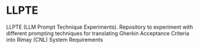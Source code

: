 # LLPTE
LLPTE (LLM Prompt Technique Experiments). Repository to experiment with different prompting techniques for translating Gherkin Acceptance Criteria into Rimay (CNL) System Requirements 
